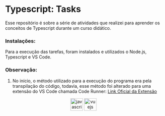 # Typescript: Tasks 

Esse repositório é sobre a série de atividades que realizei para aprender os conceitos de Typescript durante um curso didático. 

### Instalações:
Para a execução das tarefas, foram instalados e utilizados o Node.js, Typescript e VS Code.

### Observação:
1. No início, o método utilizado para a execução do programa era pela transpilação do código, todavia, esse método foi alterado para uma extensão do VS Code chamada Code Runner: <a href="https://marketplace.visualstudio.com/items?itemName=formulahendry.code-runner" target="_blank">Link Oficial da Extensão</a>

<div align="center">
  <img src="https://cdn.jsdelivr.net/gh/devicons/devicon/icons/javascript/javascript-original.svg" height="40" alt="javascript logo"/>
   <img src="https://cdn.jsdelivr.net/gh/devicons/devicon/icons/typescript/typescript-original.svg" height="40" alt="vuejs logo"/>
</div>
